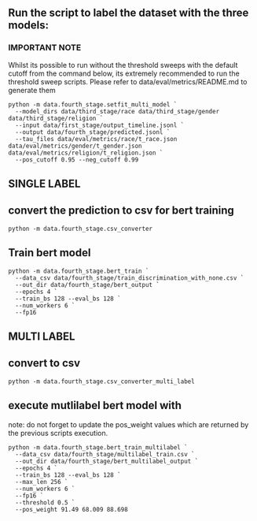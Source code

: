 ## Run the script to label the dataset with the three models:

### IMPORTANT NOTE
Whilst its possible to run without the threshold sweeps with the default cutoff from the command below, 
its extremely recommended to run the threshold sweep scripts. Please refer to data/eval/metrics/README.md to generate them

```
python -m data.fourth_stage.setfit_multi_model `
  --model_dirs data/third_stage/race data/third_stage/gender data/third_stage/religion `
  --input data/first_stage/output_timeline.jsonl `
  --output data/fourth_stage/predicted.jsonl `
  --tau_files data/eval/metrics/race/t_race.json data/eval/metrics/gender/t_gender.json data/eval/metrics/religion/t_religion.json `
  --pos_cutoff 0.95 --neg_cutoff 0.99
```


## SINGLE LABEL

## convert the prediction to csv for bert training
```
python -m data.fourth_stage.csv_converter
```

## Train bert model
```
python -m data.fourth_stage.bert_train `
  --data_csv data/fourth_stage/train_discrimination_with_none.csv `
  --out_dir data/fourth_stage/bert_output `
  --epochs 4 `
  --train_bs 128 --eval_bs 128 `
  --num_workers 6 `
  --fp16
```

## MULTI LABEL

## convert to csv

```
python -m data.fourth_stage.csv_converter_multi_label
```

## execute mutlilabel bert model with
note: do not forget to update the pos_weight values which are returned by the previous scripts execution.
```
python -m data.fourth_stage.bert_train_multilabel `
  --data_csv data/fourth_stage/multilabel_train.csv `
  --out_dir data/fourth_stage/bert_multilabel_output `
  --epochs 4 `
  --train_bs 128 --eval_bs 128 `
  --max_len 256 `
  --num_workers 6 `
  --fp16 `
  --threshold 0.5 `
  --pos_weight 91.49 68.009 88.698
```

